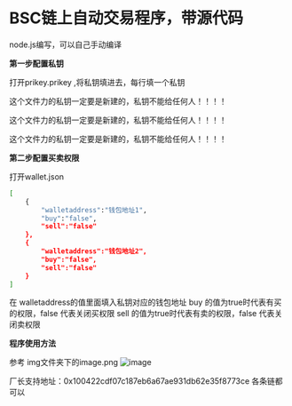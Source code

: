 # BSC链上自动交易程序，带源代码

node.js编写，可以自己手动编译

**第一步配置私钥**

打开prikey.prikey ,将私钥填进去，每行填一个私钥

这个文件力的私钥一定要是新建的，私钥不能给任何人！！！！

这个文件力的私钥一定要是新建的，私钥不能给任何人！！！！

这个文件力的私钥一定要是新建的，私钥不能给任何人！！！！


**第二步配置买卖权限**

打开wallet.json

```bash
[
    {
        "walletaddress":"钱包地址1",
        "buy":"false",
        "sell":"false"
    },
    {
        "walletaddress":"钱包地址2",
        "buy":"false",
        "sell":"false"
    }
]
```

在 walletaddress的值里面填入私钥对应的钱包地址
buy 的值为true时代表有买的权限，false 代表关闭买权限
sell 的值为true时代表有卖的权限，false 代表关闭卖权限


**程序使用方法**

参考 img文件夹下的image.png
![image](https://raw.githubusercontent.com/robotchangzhang/chainrobot/main/img/image.png)


厂长支持地址：0x100422cdf07c187eb6a67ae931db62e35f8773ce
各条链都可以